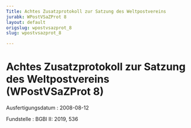 ```yaml
---
Title: Achtes Zusatzprotokoll zur Satzung des Weltpostvereins
jurabk: WPostVSaZProt 8
layout: default
origslug: wpostvsazprot_8
slug: wpostvsazprot_8

---
```


# Achtes Zusatzprotokoll zur Satzung des Weltpostvereins (WPostVSaZProt 8)

Ausfertigungsdatum
:   2008-08-12

Fundstelle
:   BGBl II: 2019, 536

